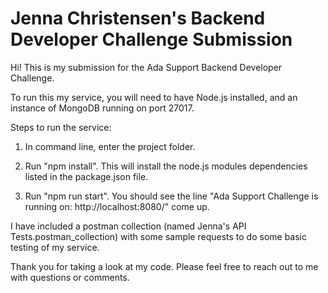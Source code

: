 # Jenna Christensen's Backend Developer Challenge Submission

Hi! This is my submission for the Ada Support Backend Developer Challenge.

To run this my service, you will need to have Node.js installed, and an instance of MongoDB running on  port 27017.

Steps to run the service:

  1. In command line, enter the project folder.

  2. Run "npm install". This will install the node.js modules dependencies listed in the package.json file.

  3. Run "npm run start". You should see the line "Ada Support Challenge is running on: http://localhost:8080/" come up.

I have included a postman collection (named Jenna's API Tests.postman_collection) with some sample requests to do some basic testing of my service.

Thank you for taking a look at my code. Please feel free to reach out to me with questions or comments.
